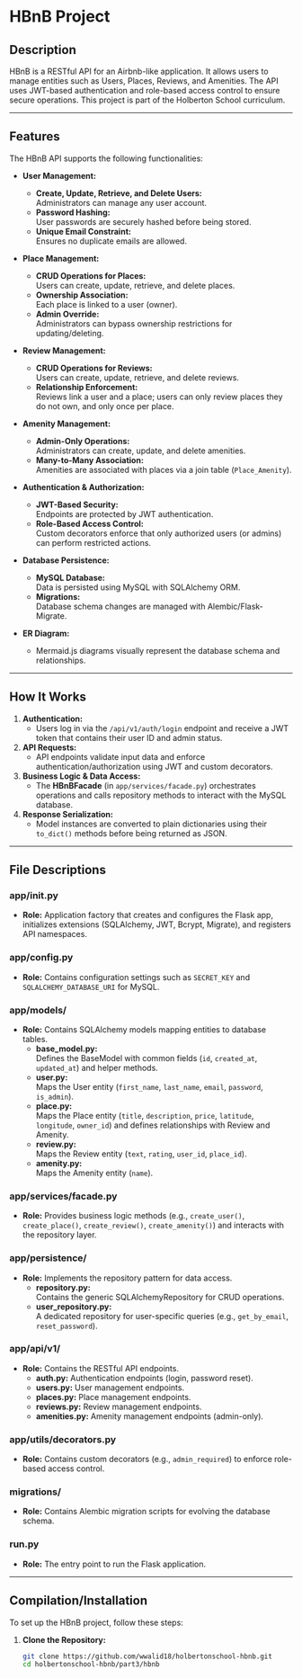 # **HBnB Project**

## **Description**
HBnB is a RESTful API for an Airbnb-like application. It allows users to manage entities such as Users, Places, Reviews, and Amenities. The API uses JWT-based authentication and role-based access control to ensure secure operations. This project is part of the Holberton School curriculum.

---

## **Features**
The HBnB API supports the following functionalities:

- **User Management:**
  - **Create, Update, Retrieve, and Delete Users:**  
    Administrators can manage any user account.
  - **Password Hashing:**  
    User passwords are securely hashed before being stored.
  - **Unique Email Constraint:**  
    Ensures no duplicate emails are allowed.

- **Place Management:**
  - **CRUD Operations for Places:**  
    Users can create, update, retrieve, and delete places.
  - **Ownership Association:**  
    Each place is linked to a user (owner).
  - **Admin Override:**  
    Administrators can bypass ownership restrictions for updating/deleting.

- **Review Management:**
  - **CRUD Operations for Reviews:**  
    Users can create, update, retrieve, and delete reviews.
  - **Relationship Enforcement:**  
    Reviews link a user and a place; users can only review places they do not own, and only once per place.

- **Amenity Management:**
  - **Admin-Only Operations:**  
    Administrators can create, update, and delete amenities.
  - **Many-to-Many Association:**  
    Amenities are associated with places via a join table (`Place_Amenity`).

- **Authentication & Authorization:**
  - **JWT-Based Security:**  
    Endpoints are protected by JWT authentication.
  - **Role-Based Access Control:**  
    Custom decorators enforce that only authorized users (or admins) can perform restricted actions.

- **Database Persistence:**
  - **MySQL Database:**  
    Data is persisted using MySQL with SQLAlchemy ORM.
  - **Migrations:**  
    Database schema changes are managed with Alembic/Flask-Migrate.

- **ER Diagram:**
  - Mermaid.js diagrams visually represent the database schema and relationships.

---

## **How It Works**
1. **Authentication:**
   - Users log in via the `/api/v1/auth/login` endpoint and receive a JWT token that contains their user ID and admin status.
2. **API Requests:**
   - API endpoints validate input data and enforce authentication/authorization using JWT and custom decorators.
3. **Business Logic & Data Access:**
   - The **HBnBFacade** (in `app/services/facade.py`) orchestrates operations and calls repository methods to interact with the MySQL database.
4. **Response Serialization:**
   - Model instances are converted to plain dictionaries using their `to_dict()` methods before being returned as JSON.

---

## **File Descriptions**

### **app/__init__.py**
- **Role:** Application factory that creates and configures the Flask app, initializes extensions (SQLAlchemy, JWT, Bcrypt, Migrate), and registers API namespaces.

### **app/config.py**
- **Role:** Contains configuration settings such as `SECRET_KEY` and `SQLALCHEMY_DATABASE_URI` for MySQL.

### **app/models/**
- **Role:** Contains SQLAlchemy models mapping entities to database tables.
  - **base_model.py:**  
    Defines the BaseModel with common fields (`id`, `created_at`, `updated_at`) and helper methods.
  - **user.py:**  
    Maps the User entity (`first_name`, `last_name`, `email`, `password`, `is_admin`).
  - **place.py:**  
    Maps the Place entity (`title`, `description`, `price`, `latitude`, `longitude`, `owner_id`) and defines relationships with Review and Amenity.
  - **review.py:**  
    Maps the Review entity (`text`, `rating`, `user_id`, `place_id`).
  - **amenity.py:**  
    Maps the Amenity entity (`name`).

### **app/services/facade.py**
- **Role:** Provides business logic methods (e.g., `create_user()`, `create_place()`, `create_review()`, `create_amenity()`) and interacts with the repository layer.

### **app/persistence/**
- **Role:** Implements the repository pattern for data access.
  - **repository.py:**  
    Contains the generic SQLAlchemyRepository for CRUD operations.
  - **user_repository.py:**  
    A dedicated repository for user-specific queries (e.g., `get_by_email`, `reset_password`).

### **app/api/v1/**
- **Role:** Contains the RESTful API endpoints.
  - **auth.py:** Authentication endpoints (login, password reset).
  - **users.py:** User management endpoints.
  - **places.py:** Place management endpoints.
  - **reviews.py:** Review management endpoints.
  - **amenities.py:** Amenity management endpoints (admin-only).

### **app/utils/decorators.py**
- **Role:** Contains custom decorators (e.g., `admin_required`) to enforce role-based access control.

### **migrations/**
- **Role:** Contains Alembic migration scripts for evolving the database schema.

### **run.py**
- **Role:** The entry point to run the Flask application.

---

## **Compilation/Installation**
To set up the HBnB project, follow these steps:

1. **Clone the Repository:**
   ```bash
   git clone https://github.com/wwalid18/holbertonschool-hbnb.git
   cd holbertonschool-hbnb/part3/hbnb
